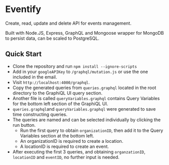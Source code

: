 # Eventify
Create, read, update and delete API for events management.

Built with Node.JS, Express, GraphQL and Mongoose wrapper for MongoDB to persist data, can be scaled to PostgreSQL.


## Quick Start
- Clone the repository and run `npm install --ignore-scripts`
- Add in your `googleAPIKey` to `/graphql/mutation.js` or use the one included in the email.
- Visit `http://localhost:4000/graphql`.
- Copy the generated queries from `queries.graphql` located in the root directory to the GraphiQL UI query section.
- Another file is called `queryVariables.graphql` contains Query Variables for the bottom left section of the GraphiQL UI.
- `queries.graphql`and `queryVariables.graphql` were generated to save time constructing queries.
- The queries are named and can be selected individually by clicking the run button.
  - Run the first query to obtain `organizationID`, then add it to the Query Variables section at the bottom left.
  - An organizationID is required to create a location.
  - A locationID is required to create an event.
 - After executing the first 3 queries, and obtaining `organzationID`, `locationID` and `eventID`, no further input is needed.
